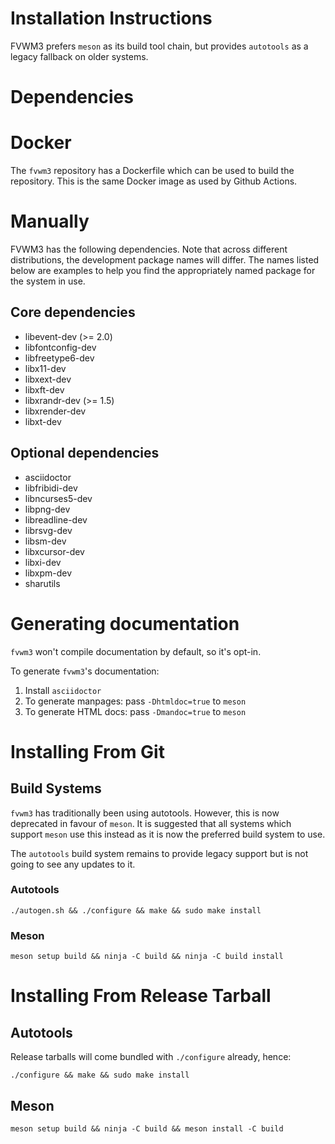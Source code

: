 Installation Instructions
=========================

FVWM3 prefers `meson` as its build tool chain, but provides `autotools` as a
legacy fallback on older systems.

Dependencies
============

Docker
======

The `fvwm3` repository has a Dockerfile which can be used to build the
repository.  This is the same Docker image as used by Github Actions.

Manually
========

FVWM3 has the following dependencies.  Note that across different
distributions, the development package names will differ.  The names listed
below are examples to help you find the appropriately named package for the
system in use.

## Core dependencies

* libevent-dev (>= 2.0)
* libfontconfig-dev
* libfreetype6-dev
* libx11-dev
* libxext-dev
* libxft-dev
* libxrandr-dev (>= 1.5)
* libxrender-dev
* libxt-dev

## Optional dependencies

* asciidoctor
* libfribidi-dev
* libncurses5-dev
* libpng-dev
* libreadline-dev
* librsvg-dev
* libsm-dev
* libxcursor-dev
* libxi-dev
* libxpm-dev
* sharutils

Generating documentation
========================

`fvwm3` won't compile documentation by default, so it's opt-in.

To generate `fvwm3`'s documentation:

1. Install `asciidoctor`
2. To generate manpages:  pass `-Dhtmldoc=true` to `meson`
3. To generate HTML docs: pass `-Dmandoc=true` to `meson`


Installing From Git
===================

## Build Systems

`fvwm3` has traditionally been using autotools.  However, this is now
deprecated in favour of `meson`.  It is suggested that all systems which
support `meson` use this instead as it is now the preferred build system to
use.

The `autotools` build system remains to provide legacy support but is not
going to see any updates to it.

### Autotools

```
./autogen.sh && ./configure && make && sudo make install
```

### Meson

```
meson setup build && ninja -C build && ninja -C build install
```

Installing From Release Tarball
===============================

## Autotools

Release tarballs will come bundled with `./configure` already, hence:

```
./configure && make && sudo make install
```

## Meson

```
meson setup build && ninja -C build && meson install -C build
```
